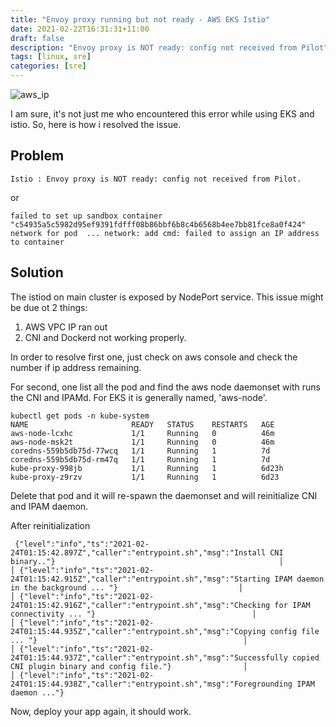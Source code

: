 ```yaml
---
title: "Envoy proxy running but not ready - AWS EKS Istio"
date: 2021-02-22T16:31:31+11:00
draft: false
description: "Envoy proxy is NOT ready: config not received from Pilot"
tags: [linux, sre]
categories: [sre]
---
```


![aws_ip](/img/aws_ip.png)

I am sure, it's not just me who encountered this error while using EKS and istio. So, here is how i resolved the issue.

## Problem
```
Istio : Envoy proxy is NOT ready: config not received from Pilot.
```
or
```
failed to set up sandbox container "c54935a5c5982d95ef9391fdfff08b86bbf6b8c4b6568b4ee7bb81fce8a0f424" network for pod  ... network: add cmd: failed to assign an IP address to container
```


## Solution

The istiod on main cluster is exposed by NodePort service. This issue might be due ot 2 things:
1. AWS VPC IP ran out
2. CNI and Dockerd not working properly. 

In order to resolve first one, just check on aws console and check the number if ip address remaining.

For second, one list all the pod and find the aws node daemonset with runs the CNI and IPAMd. For EKS it is generally named, 'aws-node'. 
```
kubectl get pods -n kube-system                                                    
NAME                       READY   STATUS    RESTARTS   AGE
aws-node-lcxhc             1/1     Running   0          46m
aws-node-msk2t             1/1     Running   0          46m
coredns-559b5db75d-77wcq   1/1     Running   1          7d
coredns-559b5db75d-rm47q   1/1     Running   1          7d
kube-proxy-998jb           1/1     Running   1          6d23h
kube-proxy-z9rzv           1/1     Running   1          6d23  
```

Delete that pod and it will re-spawn the daemonset and will reinitialize CNI and IPAM daemon.


After reinitialization
```
 {"level":"info","ts":"2021-02-24T01:15:42.897Z","caller":"entrypoint.sh","msg":"Install CNI binary.."}                                                  │
│ {"level":"info","ts":"2021-02-24T01:15:42.915Z","caller":"entrypoint.sh","msg":"Starting IPAM daemon in the background ... "}                           │
│ {"level":"info","ts":"2021-02-24T01:15:42.916Z","caller":"entrypoint.sh","msg":"Checking for IPAM connectivity ... "}                                   │
│ {"level":"info","ts":"2021-02-24T01:15:44.935Z","caller":"entrypoint.sh","msg":"Copying config file ... "}                                              │
│ {"level":"info","ts":"2021-02-24T01:15:44.937Z","caller":"entrypoint.sh","msg":"Successfully copied CNI plugin binary and config file."}                │
│ {"level":"info","ts":"2021-02-24T01:15:44.938Z","caller":"entrypoint.sh","msg":"Foregrounding IPAM daemon ..."}
```

Now, deploy your app again, it should work.
